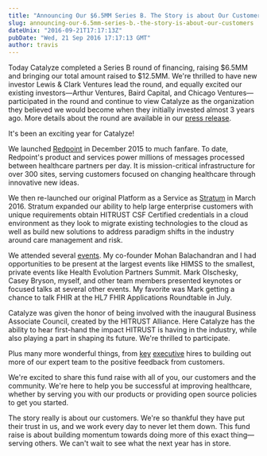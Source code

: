 ```yaml
---
title: "Announcing Our $6.5MM Series B. The Story is about Our Customers."
slug: announcing-our-6.5mm-series-b.-the-story-is-about-our-customers
dateUnix: "2016-09-21T17:17:13Z"
pubDate: "Wed, 21 Sep 2016 17:17:13 GMT"
author: travis
---
```

Today Catalyze completed a Series B round of financing, raising $6.5MM and bringing our total amount raised to $12.5MM. We're thrilled to have new investor Lewis & Clark Ventures lead the round, and equally excited our existing investors—Arthur Ventures, Baird Capital, and Chicago Ventures—participated in the round and continue to view Catalyze as the organization they believed we would become when they initially invested almost 3 years ago. More details about the round are available in our [press release][1].

It's been an exciting year for Catalyze!

We launched [Redpoint][2] in December 2015 to much fanfare. To date, Redpoint's product and services power millions of messages processed between healthcare partners per day. It is mission-critical infrastructure for over 300 sites, serving customers focused on changing healthcare through innovative new ideas.

We then re-launched our original Platform as a Service as [Stratum][3] in March 2016. Stratum expanded our ability to help large enterprise customers with unique requirements obtain HITRUST CSF Certified credentials in a cloud environment as they look to migrate existing technologies to the cloud as well as build new solutions to address paradigm shifts in the industry around care management and risk.

We attended several [events][4]. My co-founder Mohan Balachandran and I had opportunities to be present at the largest events like HIMSS to the smallest, private events like Health Evolution Partners Summit. Mark Olschesky, Casey Bryson, myself, and other team members presented keynotes or focused talks at several other events. My favorite was Mark getting a chance to talk FHIR at the HL7 FHIR Applications Roundtable in July.

Catalyze was given the honor of being involved with the inaugural Business Associate Council, created by the HITRUST Alliance. Here Catalyze has the ability to hear first-hand the impact HITRUST is having in the industry, while also playing a part in shaping its future. We're thrilled to participate.

Plus many more wonderful things, from [key][5] [executive][6] hires to building out more of our expert team to the positive feedback from customers.

We're excited to share this fund raise with all of you, our customers and the community. We're here to help you be successful at improving healthcare, whether by serving you with our products or providing open source policies to get you started. 

The story really is about our customers. We're so thankful they have put their trust in us, and we work every day to never let them down. This fund raise is about building momentum towards doing more of this exact thing—serving others. We can't wait to see what the next year has in store.

[1]: http://www.prweb.com/releases/2016/09/prweb13694385.htm
[2]: https://catalyze.io/redpoint
[3]: https://catalyze.io/stratum
[4]: https://catalyze.io/events
[5]: https://catalyze.io/announcements/catalyze-selects-casey-bryson-as-chief-strategy-officer
[6]: https://catalyze.io/announcements/securing-momentum-catalyze-adds-raj-sundaramurthy-as-chief-product-officer
